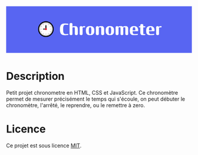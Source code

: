 <h1 align="center">
 <img src="assets/chronometer.png">
</h1>

# Description

Petit projet chronometre en HTML, CSS et JavaScript. Ce chronomètre permet de mesurer précisément le temps qui s'écoule, 
on peut débuter le chronomètre, l'arrêté, le reprendre, ou le remettre à zero.

# Licence 

Ce projet est sous licence [MIT](.LICENSE).
